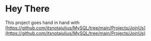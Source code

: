 # Hey There

This project goes hand in hand with [https://github.com/itsnotajulius/MySQL/tree/main/Projects/JoinUs](https://github.com/itsnotajulius/MySQL/tree/main/Projects/JoinUs)
